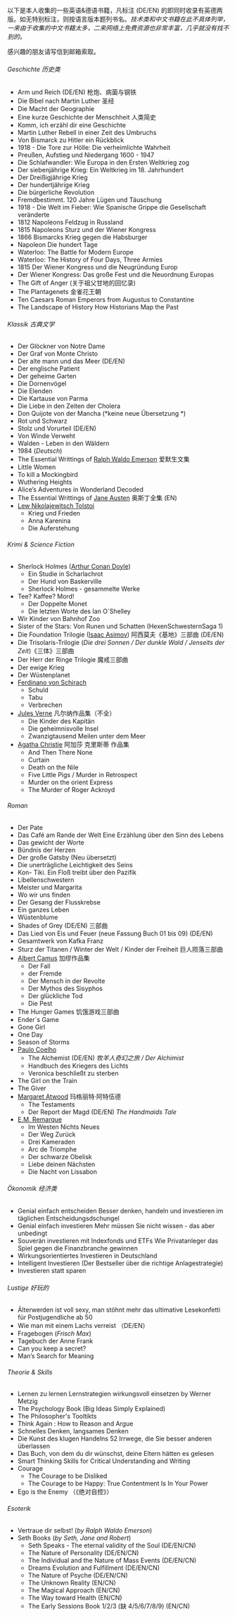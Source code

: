 以下是本人收集的一些英语&德语书籍，凡标注 (DE/EN) 的即同时收录有英德两版。如无特别标注，则按语言版本题列书名。*技术类和中文书籍在此不具体列举，一来由于收集的中文书籍太多，二来网络上免费资源也非常丰富，几乎就没有找不到的。*

感兴趣的朋友请写信到邮箱索取。

###### Geschichte 历史类

- Arm und Reich (DE/EN) 枪炮、病菌与钢铁
- Die Bibel nach Martin Luther 圣经
- Die Macht der Geographie
- Eine kurze Geschichte der Menschheit 人类简史
- Komm, ich erzähl dir eine Geschichte
- Martin Luther Rebell in einer Zeit des Umbruchs
- Von Bismarck zu Hitler ein Rückblick
- 1918 - Die Tore zur Hölle: Die verheimlichte Wahrheit
- Preußen, Aufstieg und Niedergang 1600 - 1947
- Die Schlafwandler: Wie Europa in den Ersten Weltkrieg zog
- Der siebenjährige Krieg: Ein Weltkrieg im 18. Jahrhundert
- Der Dreißigjährige Krieg
- Der hundertjährige Krieg
- Die bürgerliche Revolution
- Fremdbestimmt. 120 Jahre Lügen und Täuschung
- 1918 - Die Welt im Fieber: Wie Spanische Grippe die Gesellschaft veränderte
- 1812 Napoleons Feldzug in Russland
- 1815 Napoleons Sturz und der Wiener Kongress
- 1866 Bismarcks Krieg gegen die Habsburger
- Napoleon Die hundert Tage
- Waterloo: The Battle for Modern Europe
- Waterloo: The History of Four Days, Three Armies
- 1815 Der Wiener Kongress und die Neugründung Europ
- Der Wiener  Kongress: Das große Fest und die Neuordnung Europas
- The Gift of Anger (关于祖父甘地的回忆录)
- The Plantagenets 金雀花王朝
- Ten Caesars Roman Emperors from Augustus to Constantine
- The Landscape of History How Historians Map the Past

###### Klassik 古典文学

- Der Glöckner von Notre Dame
- Der Graf von Monte Christo
- Der alte mann und das Meer (DE/EN)
- Der englische Patient
- Der geheime Garten
- Die Dornenvögel
- Die Elenden
- Die Kartause von Parma
- Die Liebe in den Zeiten der Cholera
- Don Quijote von der Mancha (*keine neue Übersetzung *)
- Rot und Schwarz 
- Stolz und Vorurteil (DE/EN)
- Von Winde Verweht
- Walden - Leben in den Wäldern
- 1984 (*Deutsch*)
- The Essential Writtings of [Ralph Waldo Emerson](https://de.wikipedia.org/wiki/Ralph_Waldo_Emerson) 爱默生文集
- Little Women
- To kill a Mockingbird
- Wuthering Heights
- Alice’s Adventures in Wonderland Decoded
- The Essential Writtings of [Jane Austen](https://de.wikipedia.org/wiki/Jane_Austen) 奥斯丁全集 (EN)
- [Lew Nikolajewitsch Tolstoi](https://de.wikipedia.org/wiki/Lew_Nikolajewitsch_Tolstoi)
  - Krieg und Frieden
  -  Anna Karenina
  - Die Auferstehung

###### Krimi & Science Fiction 

- Sherlock Holmes ([Arthur Conan Doyle](https://de.wikipedia.org/wiki/Arthur_Conan_Doyle))
  - Ein Studie in Scharlachrot
  - Der Hund von Baskerville
  - Sherlock Holmes - gesammelte Werke
- Tee? Kaffee? Mord!
  -  Der Doppelte Monet
  - Die letzten Worte des Ian O´Shelley
- Wir Kinder von Bahnhof Zoo
- Sister of the Stars: Von Runen und Schatten (HexenSchwesternSaga 1)
- Die Foundation Trilogie ([Isaac Asimov](https://de.wikipedia.org/wiki/Isaac_Asimov)) 阿西莫夫《基地》三部曲 (DE/EN)
- Die Trisolaris-Trilogie (*Die drei Sonnen / Der dunkle Wald / Jenseits der Zeit*)《三体》三部曲
- Der Herr der Ringe Trilogie 魔戒三部曲
- Der ewige Krieg
- Der Wüstenplanet
- [Ferdinano von Schirach](https://de.wikipedia.org/wiki/Ferdinand_von_Schirach)
  - Schuld
  - Tabu
  - Verbrechen
- [Jules Verne](https://de.wikipedia.org/wiki/Jules_Verne) 凡尔纳作品集（不全）
  - Die Kinder des Kapitän
  - Die geheimnisvolle Insel
  - Zwanzigtausend Meilen unter dem Meer
- [Agatha Christie](https://de.wikipedia.org/wiki/Agatha_Christie) 阿加莎 克里斯蒂 作品集
  - And Then There None
  - Curtain
  - Death on the Nile
  - Five Little Pigs / Murder in Retrospect
  - Murder on the orient Express
  - The Murder of Roger Ackroyd 
  

###### Roman

- Der Pate
- Das Café am Rande der Welt Eine Erzählung über den Sinn des Lebens
- Das gewicht der Worte
- Bündnis der Herzen
- Der große Gatsby (Neu übersetzt)
- Die unerträgliche Leichtigkeit des Seins
- Kon- Tiki. Ein Floß treibt über den Pazifik
- Libellenschwestern
- Meister und Margarita
- Wo wir uns finden
- Der Gesang der Flusskrebse
- Ein ganzes Leben
- Wüstenblume
- Shades of Grey (DE/EN) 三部曲
- Das Lied von Eis und Feuer (neue Fassung Buch 01 bis 09) (DE/EN)
- Gesamtwerk von Kafka Franz
- Sturz der Titanen / Winter der Welt / Kinder der Freiheit 巨人陨落三部曲 
- [Albert Camus](https://de.wikipedia.org/wiki/Albert_Camus) 加缪作品集
  - Der Fall
  - der Fremde
  - Der Mensch in der Revolte
  - Der Mythos des Sisyphos
  - Der glückliche Tod
  - Die Pest
- The Hunger Games 饥饿游戏三部曲    
- Ender´s Game
- Gone Girl
- One Day
- Season of Storms
- [Paulo Coelho](https://de.wikipedia.org/wiki/Paulo_Coelho)
  - The Alchemist  (DE/EN) *牧羊人奇幻之旅 / Der Alchimist*
  - Handbuch des Kriegers des Lichts
  - Veronica beschließt zu sterben
- The Girl on the Train
- The Giver
- [Margaret Atwood](https://de.wikipedia.org/wiki/Margaret_Atwood)  玛格丽特·阿特伍德 
  - The Testaments
  - Der Report der Magd (DE/EN) *The Handmaids Tale*
- [E.M. Remarque](https://de.wikipedia.org/wiki/Erich_Maria_Remarque)
  - Im Westen Nichts Neues
  - Der Weg Zurück
  - Drei Kameraden
  - Arc de Triomphe
  - Der schwarze Obelisk
  - Liebe deinen Nächsten
  - Die Nacht von Lissabon
  
  

###### Ökonomik 经济类

- Genial einfach entscheiden Besser denken, handeln und investieren im täglichen Entscheidungsdschungel
- Genial einfach investieren Mehr müssen Sie nicht wissen - das aber unbedingt
- Souverän investieren mit Indexfonds und ETFs Wie Privatanleger das Spiel gegen die Finanzbranche gewinnen
- Wirkungsorientiertes Investieren in Deutschland
- Intelligent Investieren (Der Bestseller über die richtige Anlagestrategie)
- Investieren statt sparen



###### Lustige 好玩的 

- Älterwerden ist voll sexy, man stöhnt mehr das ultimative Lesekonfetti für Postjugendliche ab 50
- Wie man mit einem Lachs verreist （DE/EN）
- Fragebogen (*Frisch Max*)
- Tagebuch der Anne Frank 
- Can you keep a secret?
- Man’s Search for Meaning



###### Theorie & Skills

- Lernen zu lernen Lernstrategien wirkungsvoll einsetzen by Werner Metzig
- The Psychology Book (Big Ideas Simply Explained)
- The Philosopher's Tooltikts
- Think Again : How to Reason and Argue
- Schnelles Denken, langsames Denken
- Die Kunst des klugen Handelns 52 Irrwege, die Sie besser anderen überlassen
- Das Buch, von dem du dir wünschst, deine Eltern hätten es gelesen 
- Smart Thinking Skills for Critical Understanding and Writing
- Courage
  - The Courage to be Disliked
  - The Courage to be Happy: True Contentment Is In Your Power
- Ego is the Enemy （《绝对自控》）


###### Esoterik

- Vertraue dir selbst! (*by Ralph Waldo Emerson*)
- Seth Books (*by Seth, Jane and Robert*)
  - Seth Speaks - The eternal validity of  the Soul (DE/EN/CN)
  - The Nature of Personality (DE/EN/CN)
  - The Individual and the Nature of Mass Events (DE/EN/CN)
  - Dreams Evolution and Fulfillment (DE/EN/CN)
  - The Nature of Psyche (DE/EN/CN)
  - The Unknown Reality (EN/CN)
  - The Magical Approach (EN/CN)
  - The Way toward Health (EN/CN)
  - The Early Sessions Book 1/2/3  (缺 4/5/6/7/8/9) (EN/CN)

  



